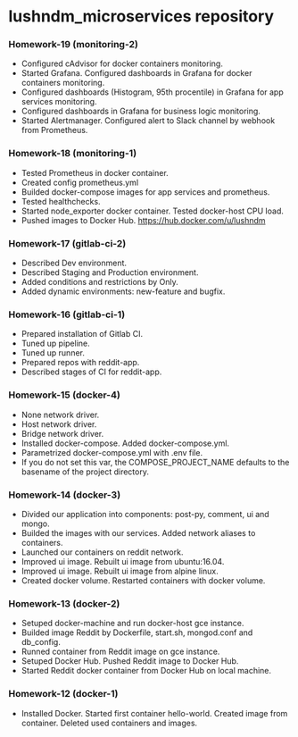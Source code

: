 # lushndm_microservices repository

### Homework-19 (monitoring-2)
 - Configured cAdvisor for docker containers monitoring.
 - Started Grafana. Configured dashboards in Grafana for docker containers monitoring.
 - Configured dashboards (Histogram, 95th procentile) in Grafana for app services monitoring.
 - Configured dashboards in Grafana for business logic monitoring.
 - Started Alertmanager. Configured alert to Slack channel by webhook from Prometheus.

### Homework-18 (monitoring-1)
 - Tested Prometheus in docker container.
 - Created config prometheus.yml
 - Builded docker-compose images for app services and prometheus.
 - Tested healthchecks.
 - Started node_exporter docker container. Tested docker-host CPU load.
 - Pushed images to Docker Hub. https://hub.docker.com/u/lushndm

### Homework-17 (gitlab-ci-2)
 - Described Dev environment.
 - Described Staging and Production environment.
 - Added conditions and restrictions by Only.
 - Added dynamic environments: new-feature and bugfix.

### Homework-16 (gitlab-ci-1)
 - Prepared installation of Gitlab CI.
 - Tuned up pipeline.
 - Tuned up runner.
 - Prepared repos with reddit-app.
 - Described stages of CI for reddit-app.

### Homework-15 (docker-4)
 - None network driver.
 - Host network driver.
 - Bridge network driver.
 - Installed docker-compose. Added docker-compose.yml.
 - Parametrized docker-compose.yml with .env file.
 - If you do not set this var, the COMPOSE_PROJECT_NAME defaults to the basename of the project directory.

### Homework-14 (docker-3)
 - Divided our application into components: post-py, comment, ui and mongo.
 - Builded the images with our services. Added network aliases to containers.
 - Launched our containers on reddit network.
 - Improved ui image. Rebuilt ui image from ubuntu:16.04.
 - Improved ui image. Rebuilt ui image from alpine linux.
 - Created docker volume. Restarted containers with docker volume.

### Homework-13 (docker-2)
 - Setuped docker-machine and run docker-host gce instance.
 - Builded image Reddit by Dockerfile, start.sh, mongod.conf and db_config.
 - Runned container from Reddit image on gce instance.
 - Setuped Docker Hub. Pushed Reddit image to Docker Hub.
 - Started Reddit docker container from Docker Hub on local machine.

### Homework-12 (docker-1)
 - Installed Docker. Started first container hello-world. Created image from container. Deleted used containers and images.
